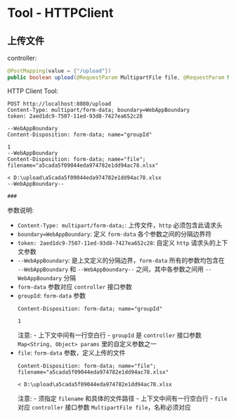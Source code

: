 # Tool - HTTPClient

## 上传文件

controller:

```java
@PostMapping(value = {"/upload"})
public boolean upload(@RequestParam MultipartFile file, @RequestParam Map<String, Object> params)
```

HTTP Client Tool:

```
POST http://localhost:8080/upload
Content-Type: multipart/form-data; boundary=WebAppBoundary
token: 2aed1dc9-7507-11ed-93d8-7427ea652c28

--WebAppBoundary
Content-Disposition: form-data; name="groupId"

1
--WebAppBoundary
Content-Disposition: form-data; name="file"; filename="a5cada5f09044eda974782e1dd94ac78.xlsx"

< D:\upload\a5cada5f09044eda974782e1dd94ac78.xlsx
--WebAppBoundary--

###
```

参数说明:

- ```Content-Type: multipart/form-data;```: 上传文件，```http``` 必须包含此请求头
- ```boundary=WebAppBoundary```: 定义 ```form-data``` 各个参数之间的分隔边界符
- ```token: 2aed1dc9-7507-11ed-93d8-7427ea652c28```: 自定义 ```http``` 请求头的上下文参数
- ```--WebAppBoundary```: 是上文定义的分隔边界，```form-data``` 所有的参数均包含在 ```--WebAppBoundary``` 和 ```--WebAppBoundary--``` 之间，其中各参数之间用 ```--WebAppBoundary``` 分隔
- ```form-data``` 参数对应 ```controller``` 接口参数
- ```groupId```: ```form-data``` 参数
   ```
   Content-Disposition: form-data; name="groupId"
   
   1
   ```
   注意:
      - 上下文中间有一行空白行
      - ```groupId``` 是 ```controller``` 接口参数 ```Map<String, Object> params``` 里的自定义参数之一
- ```file```: ```form-data``` 参数，定义上传的文件
   ```
   Content-Disposition: form-data; name="file"; filename="a5cada5f09044eda974782e1dd94ac78.xlsx"
   
   < D:\upload\a5cada5f09044eda974782e1dd94ac78.xlsx
   ```
   注意:
      - 须指定 ```filename``` 和具体的文件路径
      - 上下文中间有一行空白行
      - ```file``` 对应 ```controller``` 接口参数 ```MultipartFile file```，名称必须对应
